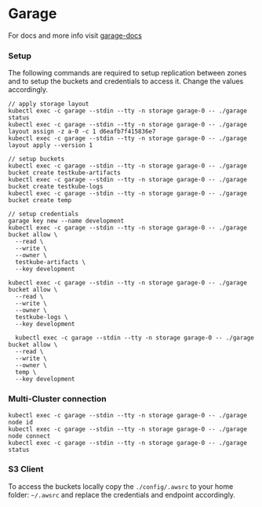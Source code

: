 # Garage
For docs and more info visit [garage-docs](https://garagehq.deuxfleurs.fr/documentation/quick-start/)

### Setup
The following commands are required to setup replication between zones and to setup the buckets and credentials to access it. Change the values accordingly.

```
// apply storage layout
kubectl exec -c garage --stdin --tty -n storage garage-0 -- ./garage status
kubectl exec -c garage --stdin --tty -n storage garage-0 -- ./garage layout assign -z a-0 -c 1 d6eafb7f415836e7
kubectl exec -c garage --stdin --tty -n storage garage-0 -- ./garage layout apply --version 1

// setup buckets
kubectl exec -c garage --stdin --tty -n storage garage-0 -- ./garage bucket create testkube-artifacts 
kubectl exec -c garage --stdin --tty -n storage garage-0 -- ./garage bucket create testkube-logs
kubectl exec -c garage --stdin --tty -n storage garage-0 -- ./garage bucket create temp

// setup credentials
garage key new --name development
kubectl exec -c garage --stdin --tty -n storage garage-0 -- ./garage bucket allow \
  --read \
  --write \
  --owner \
  testkube-artifacts \
  --key development

kubectl exec -c garage --stdin --tty -n storage garage-0 -- ./garage bucket allow \
  --read \
  --write \
  --owner \
  testkube-logs \
  --key development

  kubectl exec -c garage --stdin --tty -n storage garage-0 -- ./garage bucket allow \
  --read \
  --write \
  --owner \
  temp \
  --key development
```

### Multi-Cluster connection
```
kubectl exec -c garage --stdin --tty -n storage garage-0 -- ./garage node id
kubectl exec -c garage --stdin --tty -n storage garage-0 -- ./garage node connect
kubectl exec -c garage --stdin --tty -n storage garage-0 -- ./garage status
```

### S3 Client
To access the buckets locally copy the `./config/.awsrc` to your home folder: `~/.awsrc` and replace the credentials and endpoint accordingly.
